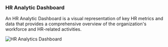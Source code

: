 ### HR Analytic Dashboard
An HR Analytic Dashboard is a visual representation of key HR metrics and data that provides a comprehensive overview of the organization's workforce and HR-related activities.

![HR Analytics Dashboard](https://github.com/mlmariscotes/HR-Analytic-Dashboard/assets/99033220/74c3f31e-a717-4bb0-a655-e8a6e2b4a5bc)


